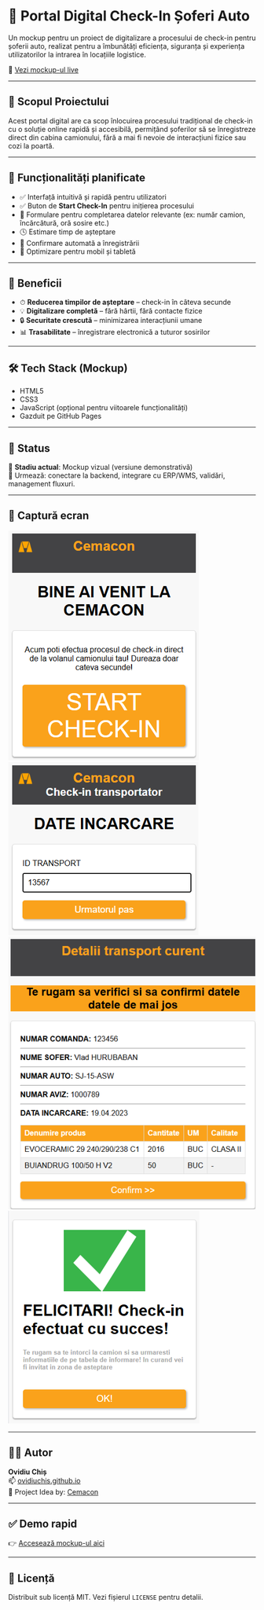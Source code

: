 # 🚛 Portal Digital Check-In Șoferi Auto

Un mockup pentru un proiect de digitalizare a procesului de check-in pentru șoferii auto, realizat pentru a îmbunătăți eficiența, siguranța și experiența utilizatorilor la intrarea în locațiile logistice.

🔗 [Vezi mockup-ul live](https://ovidiuchis.github.io/ceonmockup/)

---

## 📌 Scopul Proiectului

Acest portal digital are ca scop înlocuirea procesului tradițional de check-in cu o soluție online rapidă și accesibilă, permițând șoferilor să se înregistreze direct din cabina camionului, fără a mai fi nevoie de interacțiuni fizice sau cozi la poartă.

---

## 🧩 Funcționalități planificate

- ✅ Interfață intuitivă și rapidă pentru utilizatori
- ✅ Buton de **Start Check-In** pentru inițierea procesului
- 📄 Formulare pentru completarea datelor relevante (ex: număr camion, încărcătură, oră sosire etc.)
- 🕓 Estimare timp de așteptare
- 🧾 Confirmare automată a înregistrării
- 📱 Optimizare pentru mobil și tabletă

---

## 🎯 Beneficii

- ⏱ **Reducerea timpilor de așteptare** – check-in în câteva secunde
- 💡 **Digitalizare completă** – fără hârtii, fără contacte fizice
- 🔒 **Securitate crescută** – minimizarea interacțiunii umane
- 📊 **Trasabilitate** – înregistrare electronică a tuturor sosirilor

---

## 🛠 Tech Stack (Mockup)

- HTML5
- CSS3
- JavaScript (opțional pentru viitoarele funcționalități)
- Gazduit pe GitHub Pages

---

## 🧪 Status

🔧 **Stadiu actual**: Mockup vizual (versiune demonstrativă)  
📍 Urmează: conectare la backend, integrare cu ERP/WMS, validări, management fluxuri.

---

## 📸 Captură ecran

![screenshot](assets/start.png)
![screenshot](assets/transport.png)
![screenshot](assets/demo.png)
![screenshot](assets/final.png)

---

## 👨‍💼 Autor

**Ovidiu Chiș**  
📫 [ovidiuchis.github.io](https://ovidiuchis.github.io)  
💼 Project Idea by: [Cemacon](https://www.cemacon.ro/)

---

## ✅ Demo rapid

👉 [Accesează mockup-ul aici](https://ovidiuchis.github.io/ceonmockup/)

---

## 📂 Licență

Distribuit sub licență MIT. Vezi fișierul `LICENSE` pentru detalii.
